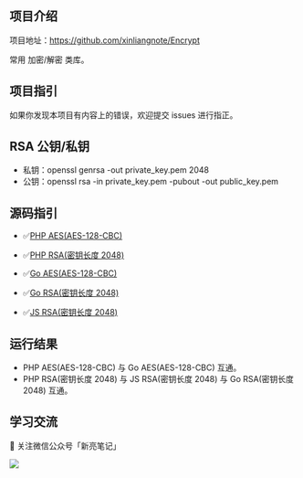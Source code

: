 ## 项目介绍

项目地址：https://github.com/xinliangnote/Encrypt

常用 加密/解密 类库。

## 项目指引

如果你发现本项目有内容上的错误，欢迎提交 issues 进行指正。

## RSA 公钥/私钥

- 私钥：openssl genrsa -out private_key.pem 2048
- 公钥：openssl rsa -in private_key.pem -pubout -out public_key.pem

## 源码指引

- :white_check_mark:[PHP AES(AES-128-CBC)](https://github.com/xinliangnote/Encrypt/blob/master/PHP/php_aes_128_cbc.php)

- :white_check_mark:[PHP RSA(密钥长度 2048)](https://github.com/xinliangnote/Encrypt/blob/master/PHP/php_rsa_key_2048.php)

- :white_check_mark:[Go AES(AES-128-CBC)](https://github.com/xinliangnote/Encrypt/blob/master/Go/go_aes_128_cbc.go)

- :white_check_mark:[Go RSA(密钥长度 2048)](https://github.com/xinliangnote/Encrypt/blob/master/Go/go_rsa_key_2048.go)

- :white_check_mark:[JS RSA(密钥长度 2048)](https://github.com/xinliangnote/Encrypt/blob/master/JavaScript)

## 运行结果

- PHP AES(AES-128-CBC) 与 Go AES(AES-128-CBC) 互通。
- PHP RSA(密钥长度 2048) 与 JS RSA(密钥长度 2048) 与 Go RSA(密钥长度 2048) 互通。

## 学习交流

:star2: 关注微信公众号「新亮笔记」

![](https://github.com/xinliangnote/Go/blob/master/00-基础语法/images/qr.jpg)
